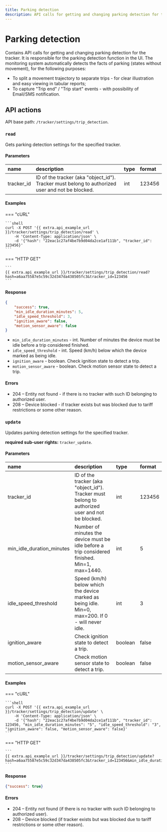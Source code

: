 ```yaml
---
title: Parking detection
description: API calls for getting and changing parking detection for the tracker.
---
```


# Parking detection

Contains API calls for getting and changing parking detection for the tracker. It is responsible for the parking detection 
function in the UI. The monitoring system automatically detects the facts of parking (states without movement), for the 
following purposes:

* To split a movement trajectory to separate trips - for clear illustration and easy viewing in tabular reports;
* To capture "Trip end" / "Trip start" events - with possibility of Email/SMS notification.


## API actions

API base path: `/tracker/settings/trip_detection`.

### `read`

Gets parking detection settings for the specified tracker.

#### Parameters

| name       | description                                                                                     | type | format |
|:-----------|:------------------------------------------------------------------------------------------------|:-----|:-------|
| tracker_id | ID of the tracker (aka "object_id"). Tracker must belong to authorized user and not be blocked. | int  | 123456 |

#### Examples

=== "cURL"

    ```shell
    curl -X POST '{{ extra.api_example_url }}/tracker/settings/trip_detection/read' \
        -H 'Content-Type: application/json' \
        -d '{"hash": "22eac1c27af4be7b9d04da2ce1af111b", "tracker_id": 123456}'
    ```

=== "HTTP GET"

    ```
    {{ extra.api_example_url }}/tracker/settings/trip_detection/read?hash=a6aa75587e5c59c32d347da438505fc3&tracker_id=123456
    ```

#### Response

```json
{
    "success": true,
    "min_idle_duration_minutes": 5,
    "idle_speed_threshold": 3,
    "ignition_aware": false,
    "motion_sensor_aware": false
}
```

* `min_idle_duration_minutes` - int. Number of minutes the device must be idle before a trip considered finished.
* `idle_speed_threshold` - int. Speed (km/h) below which the device marked as being idle.
* `ignition_aware` - boolean. Check ignition state to detect a trip.
* `motion_sensor_aware` - boolean. Check motion sensor state to detect a trip.

#### Errors

* 204 – Entity not found - if there is no tracker with such ID belonging to authorized user.
* 208 – Device blocked - if tracker exists but was blocked due to tariff restrictions or some other reason.


### `update`

Updates parking detection settings for the specified tracker.

**required sub-user rights:** `tracker_update`.

#### Parameters

| name                      | description                                                                                       | type    | format |
|:--------------------------|:--------------------------------------------------------------------------------------------------|:--------|:-------|
| tracker_id                | ID of the tracker (aka "object_id"). Tracker must belong to authorized user and not be blocked.   | int     | 123456 |
| min_idle_duration_minutes | Number of minutes the device must be idle before a trip considered finished. Min=1, max=1440.     | int     | 5      |
| idle_speed_threshold      | Speed (km/h) below which the device marked as being idle. Min=0, max=200. If 0 - will never idle. | int     | 3      |
| ignition_aware            | Check ignition state to detect a trip.                                                            | boolean | false  |
| motion_sensor_aware       | Check motion sensor state to detect a trip.                                                       | boolean | false  |

#### Examples

=== "cURL"

    ```shell
    curl -X POST '{{ extra.api_example_url }}/tracker/settings/trip_detection/update' \
        -H 'Content-Type: application/json' \
        -d '{"hash": "22eac1c27af4be7b9d04da2ce1af111b", "tracker_id": 123456, "min_idle_duration_minutes": "5", "idle_speed_threshold": "3", "ignition_aware": false, "motion_sensor_aware": false}'
    ```

=== "HTTP GET"

    ```
    {{ extra.api_example_url }}/tracker/settings/trip_detection/update?hash=a6aa75587e5c59c32d347da438505fc3&tracker_id=123456&min_idle_duration_minutes=5&idle_speed_threshold=3&ignition_aware=false&motion_sensor_aware=false
    ```

#### Response

```json
{"success": true}
```

#### Errors

* 204 – Entity not found (if there is no tracker with such ID belonging to authorized user).
* 208 – Device blocked (if tracker exists but was blocked due to tariff restrictions or some other reason).

